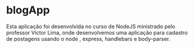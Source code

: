 # blogApp
Esta aplicação foi desenvolvida no curso de NodeJS ministrado pelo professor Victor Lima, onde desenvolvemos uma aplicação para cadastro de postagens usando o node , express, handlebars e body-parser.
